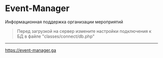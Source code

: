 # Event-Manager
Информационная поддержка организации мероприятий
>Перед загрузкой на сервер измените настройки подключения к БД в файле "classes/connect/db.php"
------------------------------------------------
https://event-manager.ga
